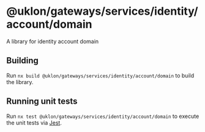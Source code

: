 # @uklon/gateways/services/identity/account/domain

A library for identity account domain

## Building

Run `nx build @uklon/gateways/services/identity/account/domain` to build the library.

## Running unit tests

Run `nx test @uklon/gateways/services/identity/account/domain` to execute the unit tests via [Jest](https://jestjs.io).



